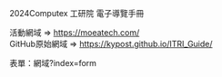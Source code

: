 2024Computex 工研院 電子導覽手冊  

活動網域 => https://moeatech.com/  
GitHub原始網域 => https://kypost.github.io/ITRI_Guide/

表單：網域?index=form
